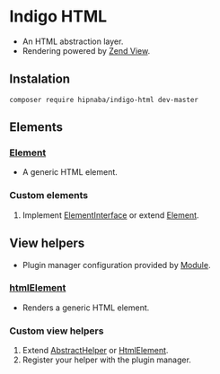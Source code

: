 # Indigo HTML

- An HTML abstraction layer.
- Rendering powered by [Zend View](https://docs.zendframework.com/zend-view/).

## Instalation

```
composer require hipnaba/indigo-html dev-master
```

## Elements

### [Element](src/Element.php)

- A generic HTML element.

### Custom elements

1. Implement [ElementInterface](src/ElementInterface.php) or extend 
[Element](src/Element.php).

## View helpers

- Plugin manager configuration provided by [Module](src/Module.php).

### [htmlElement](src/Helper/HtmlElement.php)

- Renders a generic HTML element.

### Custom view helpers

1. Extend [AbstractHelper](src/Helper/AbstractHelper.php) or 
[HtmlElement](src/Helper/HtmlElement.php).
2. Register your helper with the plugin manager.